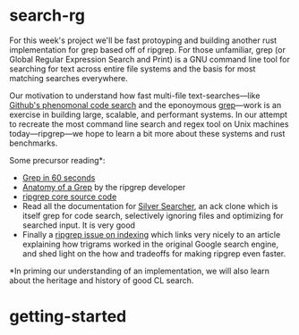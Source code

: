 # search-rg

For this week's project we'll be fast protoyping and building another rust implementation for grep based off of ripgrep. For those unfamiliar, grep (or Global Regular Expression Search and Print) is a GNU command line tool for searching for text across entire file systems and the basis for most matching searches everywhere.

Our motivation to understand how fast multi-file text-searches—like [Github's phenomonal code search](https://web.archive.org/web/20230606164719/https://github.blog/2023-02-06-the-technology-behind-githubs-new-code-search/) and the eponoymous [grep](https://en.wikipedia.org/wiki/Grep)—work is an exercise in building large, scalable, and performant systems. In our attempt to recreate the most command line search and regex tool on Unix machines today—ripgrep—we hope to learn a bit more about these systems and rust benchmarks.

Some precursor reading*:
- [Grep in 60 seconds](https://youtube.com/shorts/5_t_I_4OuwQ?feature=share)
- [Anatomy of a Grep](https://blog.burntsushi.net/ripgrep/#anatomy-of-a-grep) by the ripgrep developer
- [ripgrep core source code](https://github.com/BurntSushi/ripgrep/tree/master/crates/core)
- Read all the documentation for [Silver Searcher](https://geoff.greer.fm/2011/12/27/the-silver-searcher-better-than-ack/), an  ack clone which is itself grep for code search, selectively ignoring files and optimizing for searched input. It is very good
- Finally a [ripgrep issue on indexing](https://github.com/BurntSushi/ripgrep/issues/95) which links very nicely to an article explaining how trigrams worked in the original Google search engine, and shed light on the how and tradeoffs for making ripgrep even faster.

*In priming our understanding of an implementation, we will also learn about the heritage and history of good CL search.

# getting-started

# 